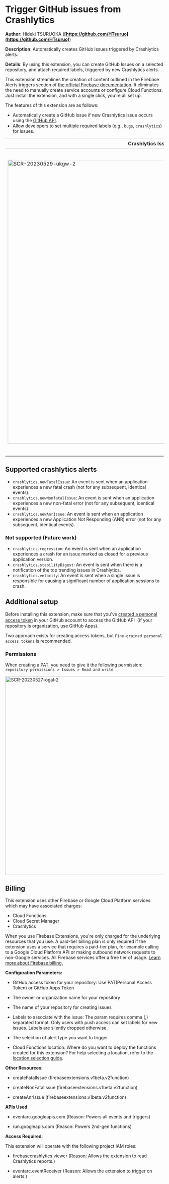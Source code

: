 # Trigger GitHub issues from Crashlytics

**Author**: Hideki TSURUOKA (**[https://github.com/HTsuruo](https://github.com/HTsuruo)**)

**Description**: Automatically creates GitHub Issues triggered by Crashlytics alerts.



**Details**: By using this extension, you can create GitHub Issues on a selected repository, and attach required labels, triggered by new Crashlytics alerts.

This extension streamlines the creation of content outlined in the Firebase Alerts triggers section of [the official Firebase documentation](https://firebase.google.com/docs/functions/alert-events#handle-crashlytics-alerts). It eliminates the need to manually create service accounts or configure Cloud Functions. Just install the extension, and with a single click, you're all set up.

The features of this extension are as follows:

- Automatically create a GitHub issue if new Crashlytics issue occurs using the [GitHub API](https://docs.github.com/ja/rest/issues/issues?apiVersion=2022-11-28#create-an-issue).
- Allow developers to set multiple required labels (e.g., `bugs`, `crashlytics`) for issues.

| Crashlytics Issue | GitHub Issue |
|--------|--------|
| <img width="900" alt="SCR-20230529-ukgw-2" src="https://github.com/HTsuruo/firebase-extensions/assets/12729025/d019c106-a2c2-4b76-b5f9-2327609fe3a0"> | <img width="970" alt="SCR-20230529-ukml" src="https://github.com/HTsuruo/firebase-extensions/assets/12729025/8eafcf03-a285-4067-b56f-36e378747758"> |

## Supported crashlytics alerts

- `crashlytics.newFatalIssue`: An event is sent when an application experiences a new fatal crash (not for any subsequent, identical events).
- `crashlytics.newNonfatalIssue`: An event is sent when an application experiences a new non-fatal error (not for any subsequent, identical events).
- `crashlytics.newAnrIssue`: An event is sent when an application experiences a new Application Not Responding (ANR) error (not for any subsequent, identical events).

### Not supported (Future work)

- `crashlytics.regression`: An event is sent when an application experiences a crash for an issue marked as closed for a previous application version.
- `crashlytics.stabilityDigest`: An event is sent when there is a notification of the top trending issues in Crashlytics.
- `crashlytics.velocity`: An event is sent when a single issue is responsible for causing a significant number of application sessions to crash.

## Additional setup

Before installing this extension, make sure that you've [created a personal access token](https://docs.github.com/en/authentication/keeping-your-account-and-data-secure/creating-a-personal-access-token) in your GitHub account to access the GitHub API（if your repository is organization, use GitHub Apps). 

Two approach exists for creating access tokens, but `Fine-grained personal access tokens` is recommended.

### Permissions

When creating a PAT, you need to give it the following permission:
`repository permissions > Issues > Read and write`

<img width="630" alt="SCR-20230527-ogal-2" src="https://github.com/HTsuruo/firebase-extensions/assets/12729025/719bcfd8-12c7-4336-adde-924738553592">

## Billing

This extension uses other Firebase or Google Cloud Platform services which may have associated charges:

- Cloud Functions
- Cloud Secret Manager
- Crashlytics

When you use Firebase Extensions, you're only charged for the underlying resources that you use. A paid-tier billing plan is only required if the extension uses a service that requires a paid-tier plan, for example calling to a Google Cloud Platform API or making outbound network requests to non-Google services. All Firebase services offer a free tier of usage. [Learn more about Firebase billing.](https://firebase.google.com/pricing)




**Configuration Parameters:**

* GitHub access token for your repository: Use PAT(Personal Access Token) or GitHub Apps Token

* The owner or organization name for your repository

* The name of your repository for creating issues

* Labels to associate with the issue: The param requires comma (,) separated format. Only users with push access can set labels for new issues. Labels are silently dropped otherwise.

* The selection of alert type you want to trigger

* Cloud Functions location: Where do you want to deploy the functions created for this extension? For help selecting a location, refer to the [location selection guide](https://firebase.google.com/docs/functions/locations).



**Other Resources**:

* createFatalIssue (firebaseextensions.v1beta.v2function)

* createNonFatalIssue (firebaseextensions.v1beta.v2function)

* createAnrIssue (firebaseextensions.v1beta.v2function)



**APIs Used**:

* eventarc.googleapis.com (Reason: Powers all events and triggers)

* run.googleapis.com (Reason: Powers 2nd-gen functions)



**Access Required**:



This extension will operate with the following project IAM roles:

* firebasecrashlytics.viewer (Reason: Allows the extension to read Crashlytics reports.)

* eventarc.eventReceiver (Reason: Allows the extension to trigger on alerts.)
